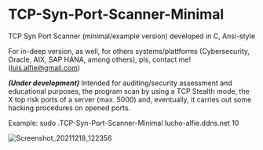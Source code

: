 # TCP-Syn-Port-Scanner-Minimal
TCP Syn Port Scanner (minimal/example version) developed in C, Ansi-style

For in-deep version, as well, for others systems/plattforms (Cybersecurity, Oracle, AIX, SAP HANA, among others), pls, contact me! (luis.alfie@gmail.com)

***(Under development)*** Intended for auditing/security assessment and educational purposes, the program scan by using a TCP Stealth mode, the X top risk ports of a server (max. 5000) and, eventually, it carries out some hacking procedures on opened ports. 

Example: sudo .TCP-Syn-Port-Scanner-Minimal lucho-alfie.ddns.net 10

![Screenshot_20211218_122356](https://user-images.githubusercontent.com/40904281/146646367-5252baff-bc86-47f0-b700-1aa069a85dca.png)

